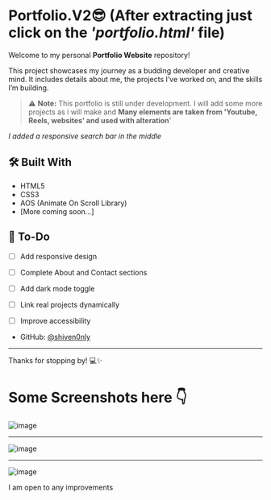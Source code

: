 
# Portfolio.V2😎 (After extracting just click on the *'portfolio.html'* file)

Welcome to my personal **Portfolio Website** repository! 

This project showcases my journey as a budding developer and creative mind. It includes details about me, the projects I’ve worked on, and the skills I’m building.

> ⚠️ **Note:** This portfolio is still under development. I will add some more projects as i will make and
> **Many elements are taken from 'Youtube, Reels, websites' and used with alteration**'

*I added a responsive search bar in the middle*

## 🛠️ Built With

- HTML5  
- CSS3  
- AOS (Animate On Scroll Library)  
- [More coming soon...]


## 📌 To-Do

- [ ] Add responsive design
- [ ] Complete About and Contact sections
- [ ] Add dark mode toggle
- [ ] Link real projects dynamically
- [ ] Improve accessibility


- GitHub: [@shiven0nly](https://github.com/shiven0nly)
---

Thanks for stopping by! 💻✨

# Some Screenshots here 👇
![image](https://github.com/user-attachments/assets/715ecefc-0c0c-4bb0-9ec8-f2c80826927d)

---
![image](https://github.com/user-attachments/assets/f8a44e70-ceaf-4299-b817-5fed21190346)

---
![image](https://github.com/user-attachments/assets/81a21fd6-6092-4fa8-8e4f-e7098572bb0c)

I am open to any improvements
